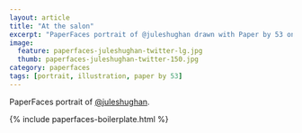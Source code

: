 ```yaml
---
layout: article
title: "At the salon"
excerpt: "PaperFaces portrait of @juleshughan drawn with Paper by 53 on an iPad."
image: 
  feature: paperfaces-juleshughan-twitter-lg.jpg
  thumb: paperfaces-juleshughan-twitter-150.jpg
category: paperfaces
tags: [portrait, illustration, paper by 53]
---
```


PaperFaces portrait of [@juleshughan](http://twitter.com/juleshughan).

{% include paperfaces-boilerplate.html %}